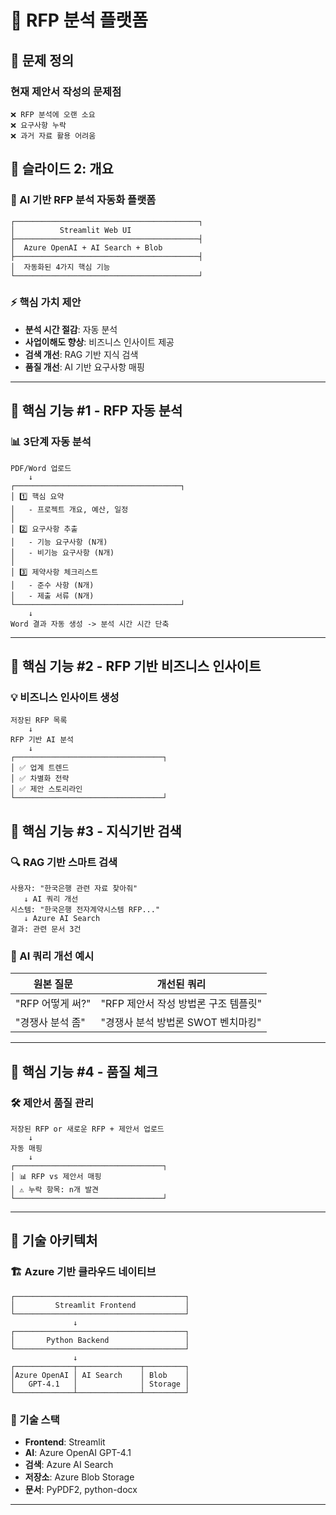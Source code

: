 # 🎯 RFP 분석 플랫폼 

## 📌 문제 정의
### 현재 제안서 작성의 문제점
```
❌ RFP 분석에 오랜 소요
❌ 요구사항 누락
❌ 과거 자료 활용 어려움

```

## 📌 슬라이드 2: 개요
### 🚀 AI 기반 RFP 분석 자동화 플랫폼

```
┌─────────────────────────────────────────┐
│          Streamlit Web UI               
├─────────────────────────────────────────┤
│  Azure OpenAI + AI Search + Blob        
├─────────────────────────────────────────┤
│  자동화된 4가지 핵심 기능                 
└─────────────────────────────────────────┘
```

### ⚡ 핵심 가치 제안
- **분석 시간 절감**: 자동 분석
- **사업이해도 향상**: 비즈니스 인사이트 제공
- **검색 개선**: RAG 기반 지식 검색
- **품질 개선**: AI 기반 요구사항 매핑

---

## 📌 핵심 기능 #1 - RFP 자동 분석
### 📊 3단계 자동 분석
```
PDF/Word 업로드
    ↓
┌─────────────────────────────────────┐
│ 1️⃣ 핵심 요약                         
│   - 프로젝트 개요, 예산, 일정          
│                                     
│ 2️⃣ 요구사항 추출                     
│   - 기능 요구사항 (N개)               
│   - 비기능 요구사항 (N개)             
│                                     
│ 3️⃣ 제약사항 체크리스트                
│   - 준수 사항 (N개)                  
│   - 제출 서류 (N개)                  
└─────────────────────────────────────┘
    ↓
Word 결과 자동 생성 -> 분석 시간 시간 단축
```
---
## 📌 핵심 기능 #2 - RFP 기반 비즈니스 인사이트
### 💡 비즈니스 인사이트 생성
```
저장된 RFP 목록
    ↓
RFP 기반 AI 분석
    ↓
┌─────────────────────────────────┐
│ ✅ 업계 트렌드       
│ ✅ 차별화 전략             
│ ✅ 제안 스토리라인    
└─────────────────────────────────┘
```

## 📌 핵심 기능 #3 - 지식기반 검색
### 🔍 RAG 기반 스마트 검색
```
사용자: "한국은행 관련 자료 찾아줘"
   ↓ AI 쿼리 개선
시스템: "한국은행 전자계약시스템 RFP..."
   ↓ Azure AI Search
결과: 관련 문서 3건
```
### 🧠 AI 쿼리 개선 예시
| 원본 질문 | 개선된 쿼리 |
|----------|------------|
| "RFP 어떻게 써?" | "RFP 제안서 작성 방법론 구조 템플릿" |
| "경쟁사 분석 좀" | "경쟁사 분석 방법론 SWOT 벤치마킹" |
---

## 📌 핵심 기능 #4 - 품질 체크 
### 🛠️ 제안서 품질 관리
```
저장된 RFP or 새로운 RFP + 제안서 업로드
    ↓
자동 매핑
    ↓
┌─────────────────────────────────┐
│ 📊 RFP vs 제안서 매핑        
│ ⚠️ 누락 항목: n개 발견                    
└─────────────────────────────────┘
```

---

## 📌 기술 아키텍처

### 🏗️ Azure 기반 클라우드 네이티브

```
┌──────────────────────────────────────┐
│         Streamlit Frontend           │
└──────────────────────────────────────┘
              ↓
┌──────────────────────────────────────┐
│       Python Backend                 │
└──────────────────────────────────────┘
              ↓
┌─────────────┬──────────────┬─────────┐
│Azure OpenAI │ AI Search    │ Blob    │
│   GPT-4.1   │              │ Storage │
└─────────────┴──────────────┴─────────┘
```

### 🔧 기술 스택
- **Frontend**: Streamlit
- **AI**: Azure OpenAI GPT-4.1
- **검색**: Azure AI Search
- **저장소**: Azure Blob Storage
- **문서**: PyPDF2, python-docx
---

